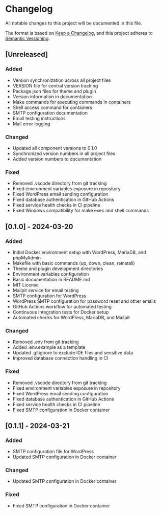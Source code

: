 # Changelog
All notable changes to this project will be documented in this file.

The format is based on [Keep a Changelog](https://keepachangelog.com/en/1.0.0/),
and this project adheres to [Semantic Versioning](https://semver.org/spec/v2.0.0.html).

## [Unreleased]

### Added
- Version synchronization across all project files
- VERSION file for central version tracking
- Package.json files for theme and plugin
- Version information in documentation
- Make commands for executing commands in containers
- Shell access command for containers
- SMTP configuration documentation
- Email testing instructions
- Mail error logging

### Changed
- Updated all component versions to 0.1.0
- Synchronized version numbers in all project files
- Added version numbers to documentation

### Fixed
- Removed .vscode directory from git tracking
- Fixed environment variables exposure in repository
- Fixed WordPress email sending configuration
- Fixed database authentication in GitHub Actions
- Fixed service health checks in CI pipeline
- Fixed Windows compatibility for make exec and shell commands

## [0.1.0] - 2024-03-20
### Added
- Initial Docker environment setup with WordPress, MariaDB, and phpMyAdmin
- Makefile with basic commands (up, down, clean, reinstall)
- Theme and plugin development directories
- Environment variables configuration
- Basic documentation in README.md
- MIT License
- Mailpit service for email testing
- SMTP configuration for WordPress
- WordPress SMTP configuration for password reset and other emails
- GitHub Actions workflow for automated testing
- Continuous Integration tests for Docker setup
- Automated checks for WordPress, MariaDB, and Mailpit

### Changed
- Removed .env from git tracking
- Added .env.example as a template
- Updated .gitignore to exclude IDE files and sensitive data
- Improved database connection handling in CI

### Fixed
- Removed .vscode directory from git tracking
- Fixed environment variables exposure in repository
- Fixed WordPress email sending configuration
- Fixed database authentication in GitHub Actions
- Fixed service health checks in CI pipeline
- Fixed SMTP configuration in Docker container

## [0.1.1] - 2024-03-21
### Added
- SMTP configuration file for WordPress
- Updated SMTP configuration in Docker container

### Changed
- Updated SMTP configuration in Docker container

### Fixed
- Fixed SMTP configuration in Docker container 
